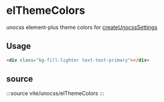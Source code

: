 # elThemeColors

unocss element-plus theme colors for [createUnocssSettings](../createUnocssSettings/+Page.md)

## Usage

```html
<div class="bg-fill-lighter text-text-primary"></div>
```

## source

:::source
vite/unocss/elThemeColors
:::
